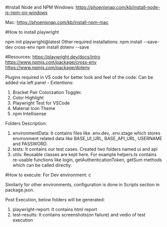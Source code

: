 #Install Node and NPM
Windows:
https://phoenixnap.com/kb/install-node-js-npm-on-windows

Mac:
https://phoenixnap.com/kb/install-npm-mac

#How to install playwright

npm init playwright@latest
Other required installations:
npm install --save-dev cross-env 
npm install dotenv --save

#Resources: 
https://playwright.dev/docs/intro
https://www.npmjs.com/package/cross-env
https://www.npmjs.com/package/dotenv

Plugins required in VS code for better look and feel of the code:
Can be added via left panel - Extentions:
1. Bracket Pair Colorization Toggler.
2. Color Highlight
3. Playwright Test for VSCode
4. Material Icon Theme
5. npm Intellisense

Folders Description:

1. environmentData: It contains files like .env.dev, .env.stage which stores environment related data like BASE_UI_URL, BASE_API_URL, USERNAME and PASSWORD.
2. tests: It contains our test cases. Created two folders named ui and api
3. utils: Reusable classes are kept here.
    For example helpers.ts contains re-usable functions like login, getAuthenticationToken, getSum methods which  can be called directly.

#How to execute:
For Dev environment: c

Similarly for other environments, configuration is done in Scripts section in package.json.

Post Execution, below folders will be generated:
1. playwright-report: It contains html report
2. test-results: It contains screenshots(on failure) and vedio of test execution



